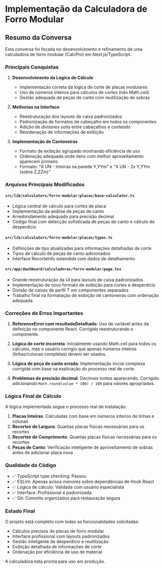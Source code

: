# Implementação da Calculadora de Forro Modular

## Resumo da Conversa

Esta conversa foi focada no desenvolvimento e refinamento de uma calculadora de forro modular (CalcPro) em Next.js/TypeScript.

### Principais Conquistas

1. **Desenvolvimento da Lógica de Cálculo**
   - Implementação correta da lógica de corte de placas modulares
   - Uso de números inteiros para cálculos de cortes (não Math.ceil)
   - Gestão adequada de peças de canto com reutilização de sobras

2. **Melhorias na Interface**
   - Reestruturação dos layouts de caixa padronizados
   - Padronização de formatos de cabeçalho em todos os componentes
   - Adição de divisores sutis entre cabeçalhos e conteúdo
   - Reordenação de informações de exibição

3. **Implementação de Cantoneiras**
   - Formato de exibição agrupado mostrando eficiência de uso
   - Ordenação adequada onde itens com melhor aproveitamento aparecem primeiro
   - Formato: "X UN - Inteiras na parede Y,YYm" e "X UN - 2x Y,YYm (sobra Z,ZZm)"

### Arquivos Principais Modificados

#### `src/lib/calculators/forro-modular/placas/base-calculator.ts`
- Lógica central de cálculo para cortes de placa
- Implementação da análise de peças de canto
- Arredondamento adequado para precisão decimal
- Código final com detecção sofisticada de peças de canto e cálculo de desperdício

#### `src/lib/calculators/forro-modular/placas/types.ts`
- Definições de tipo atualizadas para informações detalhadas de corte
- Tipos de cálculo de peças de canto adicionados
- Interface RecorteInfo estendida com dados de detalhamento

#### `src/app/dashboard/calculadoras/forro-modular/page.tsx`
- Grande reestruturação da UI para layouts de caixa padronizados
- Implementação de novo formato de exibição para cortes e desperdício
- Divisão de caixas de perfil T em componentes separados
- Trabalho final na formatação de exibição de cantoneiras com ordenação adequada

### Correções de Erros Importantes

1. **ReferenceError com resultadoDetalhado**: Uso de variável antes da definição no componente React. Corrigido reestruturando o componente.

2. **Lógica de corte incorreta**: Inicialmente usando Math.ceil para todos os cálculos, mas o usuário corrigiu que apenas números inteiros (linhas/colunas completas) devem ser usados.

3. **Lógica de peça de canto errada**: Implementação inicial complexa corrigida com base na explicação do processo real de corte.

4. **Problemas de precisão decimal**: Decimais tontos aparecendo. Corrigido adicionando `Math.round(value * 100) / 100` para valores apropriados.

### Lógica Final de Cálculo

A lógica implementada segue o processo real de instalação:

1. **Placas Inteiras**: Calculadas com base em números inteiros de linhas e colunas
2. **Recortes de Largura**: Quantas placas físicas necessárias para os recortes
3. **Recortes de Comprimento**: Quantas placas físicas necessárias para os recortes  
4. **Peças de Canto**: Verificação inteligente de aproveitamento de sobras antes de adicionar placa nova

### Qualidade do Código

- ✅ TypeScript type checking: Passou
- ✅ ESLint: Apenas avisos menores sobre dependências de Hook React
- ✅ Lógica de cálculo: Validada com usuário especialista
- ✅ Interface: Profissional e padronizada
- ✅ Git: Commits organizados para restauração segura

### Estado Final

O projeto está completo com todas as funcionalidades solicitadas:
- Cálculos precisos de placas de forro modular
- Interface profissional com layouts padronizados
- Gestão inteligente de desperdício e reutilização
- Exibição detalhada de informações de corte
- Ordenação por eficiência de uso de material

A calculadora está pronta para uso em produção.